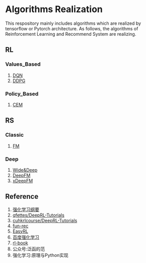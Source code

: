 # Algorithms Realization
This respository  mainly includes algorithms which are realized by tensorflow or Pytorch architecture. As follows, the algorithms of Reinforcement Learning and Recommend System are realizing.

## RL
### Values_Based
1. [DQN](https://github.com/Evan-wyl/Algos_Realization/tree/master/RL/DQN)
2. [DDPG](https://github.com/Evan-wyl/model-realization/blob/master/RL/DDPG.py)


### Policy_Based
1. [CEM](https://github.com/Evan-wyl/Algos_Realization/blob/master/RL/CEM.py)

## RS
### Classic
1. [FM](https://github.com/Evan-wyl/Algos_Realization/blob/master/RS/classical/FM_tf.py)

### Deep
1. [Wide&Deep](https://github.com/Evan-wyl/model-realization/tree/master/RS/deep/WideDeep)
2. [DeepFM](https://github.com/Evan-wyl/model-realization/tree/master/RS/deep/DeepFM)
3. [xDeepFM](https://github.com/Evan-wyl/model-realization/tree/master/RS/deep/xDeepFM)

## Reference
1. [强化学习纲要](https://github.com/zhoubolei/introRL)
2. [qfettes/DeepRL-Tutorials](https://github.com/qfettes/DeepRL-Tutorials)
3. [cuhkrlcourse/DeepRL-Tutorials](https://github.com/cuhkrlcourse/DeepRL-Tutorials)
4. [fun-rec](https://github.com/datawhalechina/fun-rec)
5. [EasyRL](https://github.com/datawhalechina/easy-rl)
6. [百度强化学习](https://aistudio.baidu.com/aistudio/education/group/info/1335)
7. [rl-book](https://github.com/zhiqingxiao/rl-book)
8. 公众号:泛函的范
9. 强化学习:原理与Python实现
